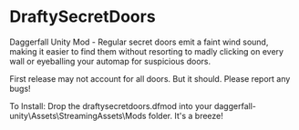 # DraftySecretDoors
Daggerfall Unity Mod - Regular secret doors emit a faint wind sound, making it easier to find them without resorting to madly clicking on every wall or eyeballing your automap for suspicious doors.

First release may not account for all doors. But it should. Please report any bugs!

To Install: Drop the draftysecretdoors.dfmod into your daggerfall-unity\Assets\StreamingAssets\Mods folder. It's a breeze!
